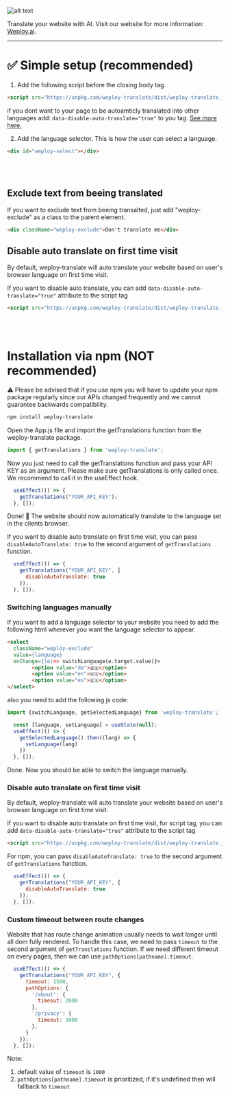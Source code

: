 ![alt text](https://www.weploy.ai/perma-store/logo-black.png)

Translate your website with AI. Visit our website for more information: [Weploy.ai](https://www.weploy.ai).

---

# ✅ Simple setup (recommended)

1. Add the following script before the closing body tag.
```html
<script src="https://unpkg.com/weploy-translate/dist/weploy-translate.js" data-weploy-key="YOUR_PROJECT_KEY" ></script>
```
if you dont want to your page to be autoamticly translated into other languages add: `data-disable-auto-translate="true"` to you tag.  [See more here.](#user-content-disable-auto-translate-on-first-time-visit)

2. Add the language selector. This is how the user can select a language.
```html
<div id="weploy-select"></div>
```

<br/><br/>

## Exclude text from beeing translated
If you want to exclude text from beeing transalted, just add "weploy-exclude" as a class to the parent element. 
```html
<div className="weploy-exclude">Don't translate me</div>
```

## Disable auto translate on first time visit

By default, weploy-translate will auto translate your website based on user's browser language on first time visit.


If you want to disable auto translate, you can add `data-disable-auto-translate="true"` attribute to the script tag
```html
<script src="https://unpkg.com/weploy-translate/dist/weploy-translate.js" data-weploy-key="YOUR_PROJECT_KEY" data-disable-auto-translate="true"></script>
```




<br/><br/>




# Installation via npm (NOT recommended)
⚠️ Please be advised that if you use npm you will have to update your npm package regularly since our APIs changed frequently and we cannot guarantee backwards compatibility.

```bash
npm install weploy-translate
```

Open the App.js file and import the getTranslations function from the weploy-translate package.
```javascript
import { getTranslations } from 'weploy-translate';
```


Now you just need to call the getTranslations function and pass your API KEY as an argument. Please make sure getTranslations is only called once. We recommend to call it in the useEffect hook.

```javascript
  useEffect(() => {
    getTranslations("YOUR_API_KEY");
  }, []);
```

Done! 🚀 The website should now automatically translate to the language set in the clients browser.

If you want to disable auto translate on first time visit, you can pass `disableAutoTranslate: true` to the second argument of `getTranslations` function.
```javascript
  useEffect(() => {
    getTranslations("YOUR_API_KEY", {
      disableAutoTranslate: true
    });
  }, []);
```


### Switching languages manually

If you want to add a language selector to your website you need to add the following html wherever you want the language selector to appear.
```html
<select
  className="weploy-exclude"
  value={language} 
  onChange={(e)=> switchLanguage(e.target.value)}>
        <option value="de">🇩🇪</option>
        <option value="en">🇺🇸</option>
        <option value="es">🇪🇸</option>
</select>
```

also you need to add the following js code:
```javascript
import {switchLanguage, getSelectedLanguage} from 'weploy-translate';

  const [language, setLanguage] = useState(null);
  useEffect(() => {
    getSelectedLanguage().then((lang) => {
      setLanguage(lang)
    })
  }, []);
```

Done. Now you should be able to switch the language manually.


### Disable auto translate on first time visit

By default, weploy-translate will auto translate your website based on user's browser language on first time visit.


If you want to disable auto translate on first time visit, for script tag, you can add `data-disable-auto-translate="true"` attribute to the script tag
```html
<script src="https://unpkg.com/weploy-translate/dist/weploy-translate.js" data-weploy-key="YOUR_PROJECT_KEY" data-disable-auto-translate="true"></script>
```

For npm, you can pass `disableAutoTranslate: true` to the second argument of `getTranslations` function.
```javascript
  useEffect(() => {
    getTranslations("YOUR_API_KEY", {
      disableAutoTranslate: true
    });
  }, []);
```


### Custom timeout between route changes

Website that has route change animation usually needs to wait longer until all dom fully rendered. To handle this case, we need to pass `timeout` to the second argument of `getTranslations` function. If we need different timeout on every pages, then we can use `pathOptions[pathname].timeout`.
```javascript
  useEffect(() => {
    getTranslations("YOUR_API_KEY", {
      timeout: 1500,
      pathOptions: {
        '/about': {
          timeout: 2000
        },
        '/privacy': {
          timeout: 3000
        },
      }
    });
  }, []);
```

Note: 
1. default value of `timeout` is `1000`
2. `pathOptions[pathname].timeout` is prioritized, if it's undefined then will fallback to `timeout`
